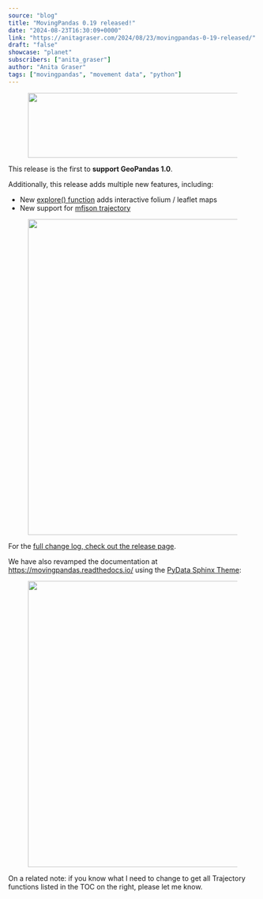 ```yaml
---
source: "blog"
title: "MovingPandas 0.19 released!"
date: "2024-08-23T16:30:09+0000"
link: "https://anitagraser.com/2024/08/23/movingpandas-0-19-released/"
draft: "false"
showcase: "planet"
subscribers: ["anita_graser"]
author: "Anita Graser"
tags: ["movingpandas", "movement data", "python"]
---
```


<figure class="wp-block-image size-large"><img alt="" class="wp-image-9114" height="131" src="https://anitagraser.com/wp-content/uploads/2024/07/movingpandas-1.png?w=545" width="545" /></figure>



<p>This release is the first to <strong>support GeoPandas 1.0</strong>.</p>



<p>Additionally, this release adds multiple new features, including: </p>



<ul class="wp-block-list">
<li>New <a href="https://anitagraser.com/2024/06/30/new-interactive-trajectory-plots-for-movingpandas-experiments-on-their-interpretation-using-chatgpt-4o/">explore() function</a> adds interactive folium / leaflet maps</li>



<li>New support for <a href="https://anitagraser.com/2024/07/08/new-movingpandas-tutorial-taking-ogc-moving-features-full-circle-with-mf-json/">mfjson trajectory</a></li>
</ul>



<figure class="wp-block-image size-large"><a href="https://anitagraser.com/wp-content/uploads/2024/08/image.png"><img alt="" class="wp-image-9124" height="638" src="https://anitagraser.com/wp-content/uploads/2024/08/image.png?w=936" width="936" /></a></figure>



<p>For the&nbsp;<a href="https://github.com/movingpandas/movingpandas/releases/tag/v0.19">full change log, check out the release page</a>.</p>



<p>We have also revamped the documentation at <a href="https://movingpandas.readthedocs.io/">https://movingpandas.readthedocs.io/</a> using the <a href="https://pydata-sphinx-theme.readthedocs.io/en/stable/index.html">PyData Sphinx Theme</a>: </p>



<figure class="wp-block-image size-large"><a href="https://anitagraser.com/wp-content/uploads/2024/08/image-2.png"><img alt="" class="wp-image-9129" height="578" src="https://anitagraser.com/wp-content/uploads/2024/08/image-2.png?w=1024" width="1024" /></a></figure>



<p>On a related note: if you know what I need to change to get all Trajectory functions listed in the TOC on the right, please let me know. </p>
